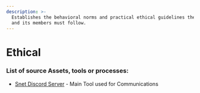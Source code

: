 ```yaml
---
description: >-
  Establishes the behavioral norms and practical ethical guidelines the entity
  and its members must follow.
---
```


# Ethical



### List of source Assets, tools or processes:
- [Snet Discord Server](https://discord.gg/snet) - Main Tool used for Communications

